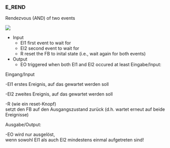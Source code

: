 ### E\_REND

Rendezvous (AND) of two events

![](https://user-images.githubusercontent.com/113907528/204900982-61a35320-e656-4b42-b0cf-43d8db93ebf0.png)

*   Input
    *   EI1 first event to wait for 
    *   EI2 second event to wait for 
    *   R reset the FB to inital state (i.e., wait again for both events)
*   Output
    *   EO triggered when both EI1 and EI2 occured at least Eingabe/Input:

Eingang/Input

\-EI1 erstes Ereignis, auf das gewartet werden soll

\-EI2 zweites Ereignis, auf das gewartet werden soll

\-R (wie ein reset-Knopf)  
setzt den FB auf den Ausgangszustand zurück (d.h. wartet erneut auf beide Ereignisse)

Ausgabe/Output:

\-EO wird nur ausgelöst,  
wenn sowohl EI1 als auch EI2 mindestens einmal aufgetreten sind!

